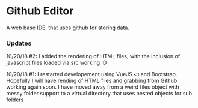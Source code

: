 # Github Editor

A web base IDE, that uses github for storing data.

### Updates

10/20/18 #2: I added the rendering of HTML files, with the inclusion of javascript files loaded via src working :D

10/20/18 #1: I restarted developement using VueJS `<3` and Bootstrap. Hopefully I will have rending of HTML files and grabbing from Github working again soon. I have moved away from a weird files object with messy folder support to a virtual directory that uses nested objects for sub folders